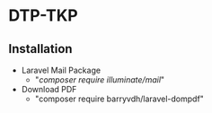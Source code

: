 # DTP-TKP
## Installation
- Laravel Mail Package
  - "<i>composer require illuminate/mail</i>"
- Download PDF
  - "composer require barryvdh/laravel-dompdf"
